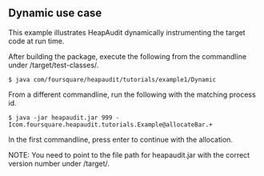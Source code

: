 ## Dynamic use case

This example illustrates HeapAudit dynamically instrumenting the target code at
run time.

After building the package, execute the following from the commandline under
/target/test-classes/.

	$ java com/foursquare/heapaudit/tutorials/example1/Dynamic

From a different commandline, run the following with the matching process id.

	$ java -jar heapaudit.jar 999 -Icom.foursquare.heapaudit.tutorials.Example@allocateBar.+

In the first commandline, press enter to continue with the allocation.

NOTE: You need to point to the file path for heapaudit.jar with the correct
version number under /target/.
